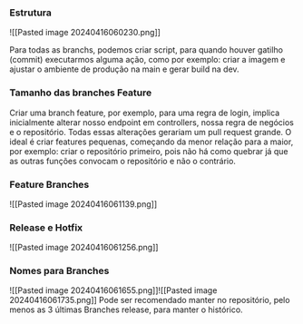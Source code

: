 
### Estrutura
![[Pasted image 20240416060230.png]]

Para todas as branchs, podemos criar script, para quando houver gatilho (commit) executarmos alguma ação, como por exemplo: criar a imagem e ajustar o ambiente de produção na main e gerar build na dev.

### Tamanho das branches Feature
Criar uma branch feature, por exemplo, para uma regra de login, implica inicialmente alterar nosso endpoint em controllers, nossa regra de negócios e o repositório. Todas essas alterações gerariam um pull request grande. O ideal é criar features pequenas, começando da menor relação para a maior, por exemplo: criar o repositório primeiro, pois não há como quebrar já que as outras funções convocam o repositório e não o contrário.

### Feature Branches
![[Pasted image 20240416061139.png]]
### Release e Hotfix
![[Pasted image 20240416061256.png]]

### Nomes para Branches
![[Pasted image 20240416061655.png]]![[Pasted image 20240416061735.png]]
Pode ser recomendado manter no repositório, pelo menos as 3 últimas Branches release, para manter o histórico.